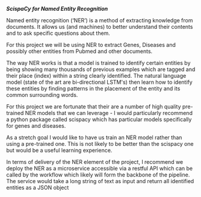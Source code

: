 ***ScispaCy for Named Entity Recognition***

Named entity recognition (‘NER’) is a method of extracting knowledge from documents. It allows us (and machines) to better understand their contents and to ask specific questions about them.

For this project we will be using NER to extract Genes, Diseases and possibly other entities from Pubmed and other documents.

The way NER works is that a model is trained to identify certain entities by being showing many thousands of previous examples which are tagged and their place (index) within a string clearly identified. The natural language model (state of the art are bi-directional LSTM's) then learn how to identify these entities by finding patterns in the placement of the entity and its common surrounding words.

For this project we are fortunate that their are a number of high quality pre-trained NER models that we can leverage - I would particularly recommend a python package called scispacy which has particular models specifically for genes and diseases.

As a stretch goal I would like to have us train an NER model rather than using a pre-trained one. This is not likely to be better than the scispacy one but would be a useful learning experience.

In terms of delivery of the NER element of the project, I recommend we deploy the NER as a microservice accessible via a restful API which can be called by the workflow which likely will form the backbone of the pipeline. The service would take a long string of text as input and return all identified entities as a JSON object
